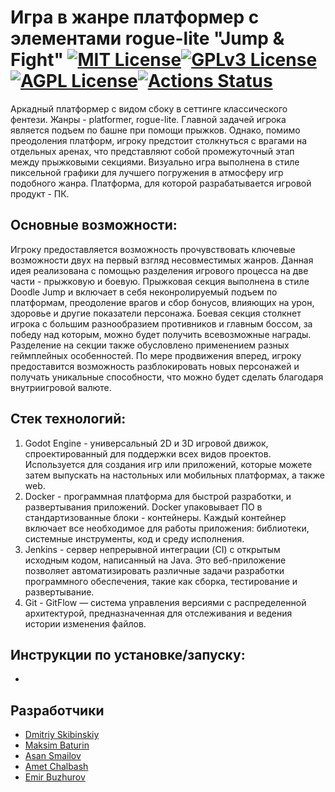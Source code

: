 # Игра в жанре платформер с элементами rogue-lite "Jump & Fight" [![MIT License](https://img.shields.io/badge/License-MIT-green.svg)](https://choosealicense.com/licenses/mit/)[![GPLv3 License](https://img.shields.io/badge/License-GPL%20v3-yellow.svg)](https://opensource.org/licenses/)[![AGPL License](https://img.shields.io/badge/license-AGPL-blue.svg)](http://www.gnu.org/licenses/agpl-3.0)[![Actions Status](https://github.com/DmitriySkiba/Jump-Fight/workflows/godot-build/badge.svg)](https://github.com/DmitriySkiba/Jump-Fight/actions)
Аркадный платформер с видом сбоку в сеттинге классического фентези. Жанры - platformer, rogue-lite. Главной задачей игрока является подъем по башне при помощи прыжков. Однако, помимо преодоления платформ, игроку предстоит столкнуться с врагами на отдельных аренах, что представляют собой промежуточный этап между прыжковыми секциями. Визуально игра выполнена в стиле пиксельной графики для лучшего погружения в атмосферу игр подобного жанра. Платформа, для которой разрабатывается игровой продукт - ПК.
## Основные возможности:
Игроку предоставляется возможность прочувствовать ключевые возможности двух на первый взгляд несовместимых жанров. Данная идея реализована с помощью разделения игрового процесса на две части - прыжковую и боевую. 
Прыжковая секция выполнена в стиле Doodle Jump и включает в себя неконролируемый подъем по платформам, преодоление врагов и сбор бонусов, влияющих на урон, здоровье и другие показатели персонажа. 
Боевая секция столкнет игрока с большим разнообразием противников и главным боссом, за победу над которым, можно будет получить всевозможные награды. 
Разделение на секции также обусловлено применением разных геймплейных особенностей. По мере продвижения вперед, игроку предоставится возможность разблокировать новых персонажей и получать уникальные способности, что можно будет сделать благодаря внутриигровой валюте.
## Стек технологий:
1. Godot Engine - универсальный 2D и 3D игровой движок, спроектированный для поддержки всех видов проектов. Используется для создания игр или приложений, которые можете затем выпускать на настольных или мобильных платформах, а также web.
2. Docker - программная платформа для быстрой разработки, и развертывания приложений. Docker упаковывает ПО в стандартизованные блоки - контейнеры. Каждый контейнер включает все необходимое для работы приложения: библиотеки, системные инструменты, код и среду исполнения.
3. Jenkins - сервер непрерывной интеграции (CI) с открытым исходным кодом, написанный на Java. Это веб-приложение позволяет автоматизировать различные задачи разработки программного обеспечения, такие как сборка, тестирование и развертывание.
4. Git - GitFlow — система управления версиями с распределенной архитектурой, предназначенная для отслеживания и ведения истории изменения файлов.

## Инструкции по установке/запуску:
-
## Разработчики
- [Dmitriy Skibinskiy](https://github.com/DmitriySkiba)
- [Maksim Baturin](https://github.com/MaksimBaturin)
- [Asan Smailov](https://github.com/AsanSmailov)
- [Amet Chalbash](https://github.com/DiarrheaGiver)
- [Emir Buzhurov](https://github.com/EmirBuzhurov)
